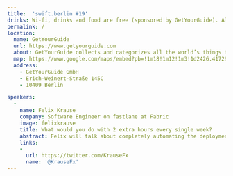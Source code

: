 ```yaml
---
title:  'swift.berlin #19'
drinks: Wi-fi, drinks and food are free (sponsored by GetYourGuide). Also there are quite a lot of bars and restaurants around the place.
permalink: /
location:
  name: GetYourGuide
  url: https://www.getyourguide.com
  about: GetYourGuide collects and categorizes all the world’s things to do so you research less and do more. Africa to Oceania and back again, we make it simple for you to find and book an activity that will make your trip — or your day.
  map: https://www.google.com/maps/embed?pb=!1m18!1m12!1m3!1d2426.4172941193883!2d13.438222816536573!3d52.54397627981882!2m3!1f0!2f0!3f0!3m2!1i1024!2i768!4f13.1!3m3!1m2!1s0x47a84de3fa6d76bb%3A0x5f025984e0c6df6!2sGetYourGuide+Deutschland+GmbH!5e0!3m2!1sde!2sde!4v1466078642458
  address:
    - GetYourGuide GmbH
    - Erich-Weinert-Straße 145C
    - 10409 Berlin

speakers:
  -
    name: Felix Krause
    company: Software Engineer on fastlane at Fabric
    image: felixkrause
    title: What would you do with 2 extra hours every single week?
    abstract: Felix will talk about completely automating the deployment of your app to the App Store, including code signing, screenshots and more
    links:
    -
      url: https://twitter.com/KrauseFx
      name: '@KrauseFx'
---
```

